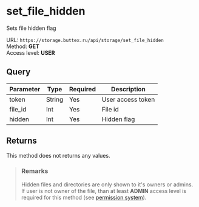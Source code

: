 # set_file_hidden
Sets file hidden flag

URL: `https://storage.buttex.ru/api/storage/set_file_hidden`\
Method: **GET**\
Access level: **USER**

## Query
| Parameter | Type   | Required | Description       |
|-----------|--------|----------|-------------------|
| token     | String | Yes      | User access token |
| file_id   | Int    | Yes      | File id           |
| hidden    | Int    | Yes      | Hidden flag       |

## Returns
This method does not returns any values.

> ### Remarks
> Hidden files and directories are only shown to it's owners or admins.
> If user is not owner of the file, than at least **ADMIN** access level
> is required for this method (see [permission system](../../users/permission-system.md)).